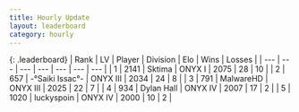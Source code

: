 ```yaml
---
title: Hourly Update
layout: leaderboard
category: hourly
---
```


{: .leaderboard}
| Rank | LV | Player | Division | Elo | Wins | Losses |
| --- | --- | --- | --- | --- | --- | --- |
| <span data-change="0">1</span> | 2141 | <span title="ID: 353063">Sktima</span> | ONYX I | <span data-change="0">2075</span> | <span data-change="0">28</span> | <span data-change="0">10</span> |
| <span data-change="1">2</span> | 657 | <span title="ID: 597334">-°Saiki Issac°-</span> | ONYX III | <span data-change="9">2034</span> | <span data-change="1">24</span> | <span data-change="0">8</span> |
| <span data-change="-1">3</span> | 791 | <span title="ID: 261794">MalwareHD</span> | ONYX III | <span data-change="0">2025</span> | <span data-change="1">22</span> | <span data-change="1">7</span> |
| <span data-change="0">4</span> | 934 | <span title="ID: 174294">Dylan Hall</span> | ONYX IV | <span data-change="4">2007</span> | <span data-change="2">17</span> | <span data-change="1">2</span> |
| <span data-change="0">5</span> | 1020 | <span title="ID: 512212">luckyspoin</span> | ONYX IV | <span data-change="0">2000</span> | <span data-change="0">10</span> | <span data-change="0">2</span> |